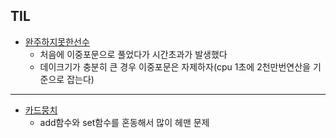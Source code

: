 ## TIL

* [완주하지못한선수](https://github.com/MingGi-Jung/Algorithm/blob/main/%ED%94%84%EB%A1%9C%EA%B7%B8%EB%9E%98%EB%A8%B8%EC%8A%A4/%EC%99%84%EC%A3%BC%ED%95%98%EC%A7%80%EB%AA%BB%ED%95%9C%EC%84%A0%EC%88%98.java)
  - 처음에 이중포문으로 풀었다가 시간초과가 발생했다<br>
  - 데이크기가 충분히 큰 경우 이중포문은 자제하자(cpu 1초에 2천만번연산을 기준으로 잡는다)

- - -

* [카드뭉치](https://github.com/MingGi-Jung/Algorithm/blob/main/%ED%94%84%EB%A1%9C%EA%B7%B8%EB%9E%98%EB%A8%B8%EC%8A%A4/%EC%B9%B4%EB%93%9C%EB%AD%89%EC%B9%98.java)
  * add함수와 set함수를 혼동해서 많이 헤맨 문제
  

